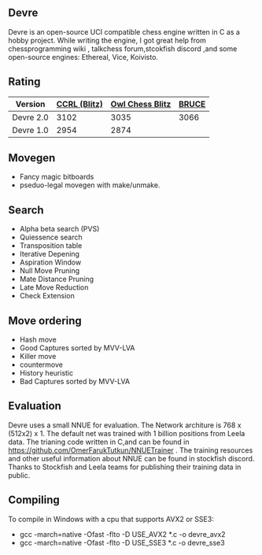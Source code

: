 ## Devre

Devre is an open-source UCI compatible chess engine written in C as a hobby project. While writing the engine, I got great help from chessprogramming wiki , talkchess forum,stcokfish discord ,and some open-source engines: Ethereal, Vice, Koivisto. 

## Rating

| Version  | [CCRL (Blitz)](http://ccrl.chessdom.com/ccrl/404/) | [Owl Chess Blitz](http://chessowl.blogspot.com/) | [BRUCE](https://www.e4e6.com/)
| ------------- | ------------- |----------|----------|
| Devre 2.0  | 3102  | 3035 | 3066
| Devre 1.0  | 2954  | 2874 |


## Movegen

* Fancy magic bitboards
* pseduo-legal movegen with make/unmake.



## Search
* Alpha beta search (PVS)
* Quiessence search
* Transposition table
* Iterative Depening
* Aspiration Window
* Null Move Pruning
* Mate Distance Pruning
* Late Move Reduction
* Check Extension
## Move ordering
*  Hash move
*  Good Captures sorted by MVV-LVA
*  Killer move
*  countermove
*  History heuristic
*  Bad Captures sorted by MVV-LVA


## Evaluation

Devre uses a small NNUE for evaluation. The Network architure is 768 x (512x2) x 1.
The default net was trained with 1 billion positions from Leela data. The trianing code written in C,and can be found in https://github.com/OmerFarukTutkun/NNUETrainer .  The training resources and other useful information about NNUE can be found in stockfish discord.
Thanks to Stockfish and Leela teams for publishing their training data in public. 

## Compiling 
 To compile in Windows with a cpu that supports AVX2 or SSE3:

 * gcc -march=native -Ofast -flto -D USE_AVX2 *.c -o devre_avx2
 * gcc -march=native -Ofast -flto -D USE_SSE3 *.c -o devre_sse3
